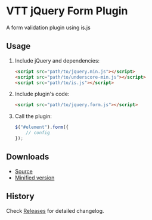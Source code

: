# VTT jQuery Form Plugin
A form validation plugin using is.js

## Usage

1. Include jQuery and dependencies:

	```html
	<script src="path/to/jquery.min.js"></script>
    <script src="path/to/underscore-min.js"></script>
    <script src="path/to/is.js"></script>
	```

2. Include plugin's code:

	```html
	<script src="path/to/jquery.form.js"></script>
	```

3. Call the plugin:

	```javascript
	$("#element").form({
		// config
	});
	```

## Downloads

* [Source](https://raw.githubusercontent.com/libeo-vtt/jquery-form/master/dist/jquery.form.js)
* [Minified version](https://raw.githubusercontent.com/libeo-vtt/jquery-form/master/dist/jquery.form.min.js)

## History

Check [Releases](../../releases) for detailed changelog.

